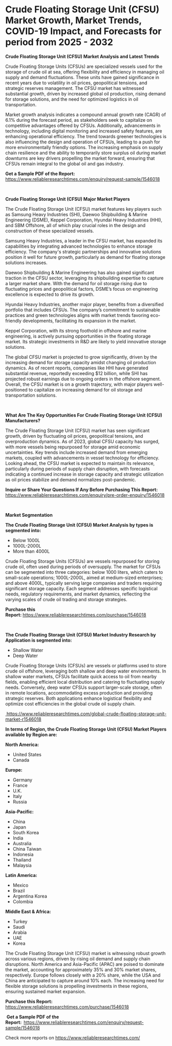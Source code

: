 <p><h1>Crude Floating Storage Unit (CFSU) Market Growth, Market Trends, COVID-19 Impact, and Forecasts for period from 2025 - 2032</h1></p><p><strong>Crude Floating Storage Unit (CFSU) Market Analysis and Latest Trends</strong></p>
<p><p>Crude Floating Storage Units (CFSUs) are specialized vessels used for the storage of crude oil at sea, offering flexibility and efficiency in managing oil supply and demand fluctuations. These units have gained significance in recent years due to volatility in oil prices, geopolitical tensions, and strategic reserves management. The CFSU market has witnessed substantial growth, driven by increased global oil production, rising demand for storage solutions, and the need for optimized logistics in oil transportation.</p><p>Market growth analysis indicates a compound annual growth rate (CAGR) of 6.1% during the forecast period, as stakeholders seek to capitalize on competitive advantages offered by CFSUs. Additionally, advancements in technology, including digital monitoring and increased safety features, are enhancing operational efficiency. The trend towards greener technologies is also influencing the design and operation of CFSUs, leading to a push for more environmentally friendly options. The increasing emphasis on supply chain resilience and the ability to temporarily store surplus oil during market downturns are key drivers propelling the market forward, ensuring that CFSUs remain integral to the global oil and gas industry.</p></p>
<p><strong>Get a Sample PDF of the Report:&nbsp;</strong> <a href="https://www.reliableresearchtimes.com/enquiry/request-sample/1546018?utm_campaign=2866&utm_medium=2&utm_source=Github&utm_content=ia&utm_term=27022025&utm_id=crude-floating-storage-unit-cfsu">https://www.reliableresearchtimes.com/enquiry/request-sample/1546018</a></p>
<p>&nbsp;</p>
<p><strong>Crude Floating Storage Unit (CFSU) Major Market Players</strong></p>
<p><p>The Crude Floating Storage Unit (CFSU) market features key players such as Samsung Heavy Industries (SHI), Daewoo Shipbuilding & Marine Engineering (DSME), Keppel Corporation, Hyundai Heavy Industries (HHI), and SBM Offshore, all of which play crucial roles in the design and construction of these specialized vessels.</p><p>Samsung Heavy Industries, a leader in the CFSU market, has expanded its capabilities by integrating advanced technologies to enhance storage efficiency. The company's strategic partnerships and innovative solutions position it well for future growth, particularly as demand for floating storage solutions increases.</p><p>Daewoo Shipbuilding & Marine Engineering has also gained significant traction in the CFSU sector, leveraging its shipbuilding expertise to capture a larger market share. With the demand for oil storage rising due to fluctuating prices and geopolitical factors, DSME’s focus on engineering excellence is expected to drive its growth.</p><p>Hyundai Heavy Industries, another major player, benefits from a diversified portfolio that includes CFSUs. The company’s commitment to sustainable practices and green technologies aligns with market trends favoring eco-friendly developments, facilitating its expansion in the market.</p><p>Keppel Corporation, with its strong foothold in offshore and marine engineering, is actively pursuing opportunities in the floating storage market. Its strategic investments in R&D are likely to yield innovative storage solutions.</p><p>The global CFSU market is projected to grow significantly, driven by the increasing demand for storage capacity amidst changing oil production dynamics. As of recent reports, companies like HHI have generated substantial revenue, reportedly exceeding $12 billion, while SHI has projected robust earnings due to ongoing orders in the offshore segment. Overall, the CFSU market is on a growth trajectory, with major players well-positioned to capitalize on increasing demand for oil storage and transportation solutions.</p></p>
<p>&nbsp;</p>
<p><strong>What Are The Key Opportunities For Crude Floating Storage Unit (CFSU) Manufacturers?</strong></p>
<p><p>The Crude Floating Storage Unit (CFSU) market has seen significant growth, driven by fluctuating oil prices, geopolitical tensions, and overproduction dynamics. As of 2023, global CFSU capacity has surged, with more vessels being repurposed for storage amid economic uncertainties. Key trends include increased demand from emerging markets, coupled with advancements in vessel technology for efficiency. Looking ahead, the CFSU market is expected to maintain its relevance, particularly during periods of supply chain disruption, with forecasts indicating a continued increase in storage capacity and strategic utilization as oil prices stabilize and demand normalizes post-pandemic.</p></p>
<p><strong>Inquire or Share Your Questions If Any Before Purchasing This Report:</strong> <a href="https://www.reliableresearchtimes.com/enquiry/pre-order-enquiry/1546018?utm_campaign=2866&utm_medium=2&utm_source=Github&utm_content=ia&utm_term=27022025&utm_id=crude-floating-storage-unit-cfsu">https://www.reliableresearchtimes.com/enquiry/pre-order-enquiry/1546018</a></p>
<p>&nbsp;</p>
<p><strong>Market Segmentation</strong></p>
<p><strong>The Crude Floating Storage Unit (CFSU) Market Analysis by types is segmented into:</strong></p>
<p><ul><li>Below 1000L</li><li>1000L-2000L</li><li>More than 4000L</li></ul></p>
<p><p>Crude Floating Storage Units (CFSUs) are vessels repurposed for storing crude oil, often used during periods of oversupply. The market for CFSUs can be segmented into three categories: below 1000 liters, which caters to small-scale operations; 1000L-2000L, aimed at medium-sized enterprises; and above 4000L, typically serving large companies and traders requiring significant storage capacity. Each segment addresses specific logistical needs, regulatory requirements, and market dynamics, reflecting the varying scales of crude oil trading and storage strategies.</p></p>
<p><strong>Purchase this Report:&nbsp;</strong><a href="https://www.reliableresearchtimes.com/purchase/1546018?utm_campaign=2866&utm_medium=2&utm_source=Github&utm_content=ia&utm_term=27022025&utm_id=crude-floating-storage-unit-cfsu">https://www.reliableresearchtimes.com/purchase/1546018</a></p>
<p>&nbsp;</p>
<p><strong>The Crude Floating Storage Unit (CFSU) Market Industry Research by Application is segmented into:</strong></p>
<p><ul><li>Shallow Water</li><li>Deep Water</li></ul></p>
<p><p>Crude Floating Storage Units (CFSUs) are vessels or platforms used to store crude oil offshore, leveraging both shallow and deep water environments. In shallow water markets, CFSUs facilitate quick access to oil from nearby fields, enabling efficient local distribution and catering to fluctuating supply needs. Conversely, deep water CFSUs support larger-scale storage, often in remote locations, accommodating excess production and providing strategic reserves. Both applications enhance logistical flexibility and optimize cost efficiencies in the global crude oil supply chain.</p></p>
<p><a href="https://www.reliableresearchtimes.com/global-crude-floating-storage-unit-market-r1546018?utm_campaign=2866&utm_medium=2&utm_source=Github&utm_content=ia&utm_term=27022025&utm_id=crude-floating-storage-unit-cfsu">&nbsp;https://www.reliableresearchtimes.com/global-crude-floating-storage-unit-market-r1546018</a></p>
<p><strong>In terms of Region, the Crude Floating Storage Unit (CFSU) Market Players available by Region are:</strong></p>
<p>
    <p> <strong> North America: </strong>
        <ul>
            <li>United States</li>
            <li>Canada</li>
        </ul>
        </p> 
    <p> <strong> Europe: </strong>
        <ul>
            <li>Germany</li>
            <li>France</li>
            <li>U.K.</li>
            <li>Italy</li>
            <li>Russia</li>
        </ul>
        </p> 
    <p> <strong> Asia-Pacific: </strong>
        <ul>
            <li>China</li>
            <li>Japan</li>
            <li>South Korea</li>
            <li>India</li>
            <li>Australia</li>
            <li>China Taiwan</li>
            <li>Indonesia</li>
            <li>Thailand</li>
            <li>Malaysia</li>
        </ul>
        </p> 
    <p> <strong> Latin America: </strong>
        <ul>
            <li>Mexico</li>
            <li>Brazil</li>
            <li>Argentina Korea</li>
            <li>Colombia</li>
        </ul>
        </p> 
    <p> <strong> Middle East & Africa: </strong>
        <ul>
            <li>Turkey</li>
            <li>Saudi</li>
            <li>Arabia</li>
            <li>UAE</li>
            <li>Korea</li>
        </ul>
    </p>
    </p>
<p><p>The Crude Floating Storage Unit (CFSU) market is witnessing robust growth across various regions, driven by rising oil demand and supply chain disruptions. North America and Asia-Pacific (APAC) are poised to dominate the market, accounting for approximately 35% and 30% market shares, respectively. Europe follows closely with a 20% share, while the USA and China are anticipated to capture around 10% each. The increasing need for flexible storage solutions is propelling investments in these regions, ensuring sustained market expansion.</p></p>
<p><strong>Purchase this Report: </strong><a href="https://www.reliableresearchtimes.com/purchase/1546018?utm_campaign=2866&utm_medium=2&utm_source=Github&utm_content=ia&utm_term=27022025&utm_id=crude-floating-storage-unit-cfsu">https://www.reliableresearchtimes.com/purchase/1546018</a></p>
<p>&nbsp;<strong>Get a Sample PDF of the Report:&nbsp;&nbsp;</strong><a href="https://www.reliableresearchtimes.com/enquiry/request-sample/1546018?utm_campaign=2866&utm_medium=2&utm_source=Github&utm_content=ia&utm_term=27022025&utm_id=crude-floating-storage-unit-cfsu">https://www.reliableresearchtimes.com/enquiry/request-sample/1546018</a></p>
<p><strong></strong></p>
<p>Check more reports on <a href="https://www.reliableresearchtimes.com/?utm_campaign=2866&utm_medium=2&utm_source=Github&utm_content=ia&utm_term=27022025&utm_id=crude-floating-storage-unit-cfsu">https://www.reliableresearchtimes.com/</a></p>
